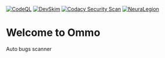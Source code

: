 [![CodeQL](https://github.com/KOSASIH/Ommo/actions/workflows/codeql-analysis.yml/badge.svg)](https://github.com/KOSASIH/Ommo/actions/workflows/codeql-analysis.yml)
[![DevSkim](https://github.com/KOSASIH/Ommo/actions/workflows/devskim.yml/badge.svg)](https://github.com/KOSASIH/Ommo/actions/workflows/devskim.yml)
[![Codacy Security Scan](https://github.com/KOSASIH/Ommo/actions/workflows/codacy.yml/badge.svg)](https://github.com/KOSASIH/Ommo/actions/workflows/codacy.yml)
[![NeuraLegion](https://github.com/KOSASIH/Ommo/actions/workflows/neuralegion.yml/badge.svg)](https://github.com/KOSASIH/Ommo/actions/workflows/neuralegion.yml)

# Welcome to Ommo

Auto bugs scanner
